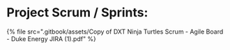 # Project Scrum / Sprints:

{% file src=".gitbook/assets/Copy of DXT Ninja Turtles Scrum - Agile Board - Duke Energy JIRA (1).pdf" %}
